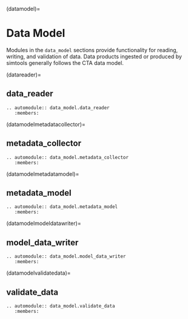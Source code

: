 (datamodel)=

# Data Model

Modules in the `data_model` sections provide functionality for reading, writing, and validation of data.
Data products ingested or produced by simtools generally follows the CTA data model.

(datareader)=

## data_reader

```{eval-rst}
.. automodule:: data_model.data_reader
   :members:
```

(datamodelmetadatacollector)=

## metadata_collector

```{eval-rst}
.. automodule:: data_model.metadata_collector
   :members:
```

(datamodelmetadatamodel)=

## metadata_model

```{eval-rst}
.. automodule:: data_model.metadata_model
   :members:
```

(datamodelmodeldatawriter)=

## model_data_writer

```{eval-rst}
.. automodule:: data_model.model_data_writer
   :members:
```

(datamodelvalidatedata)=

## validate_data

```{eval-rst}
.. automodule:: data_model.validate_data
   :members:
```
